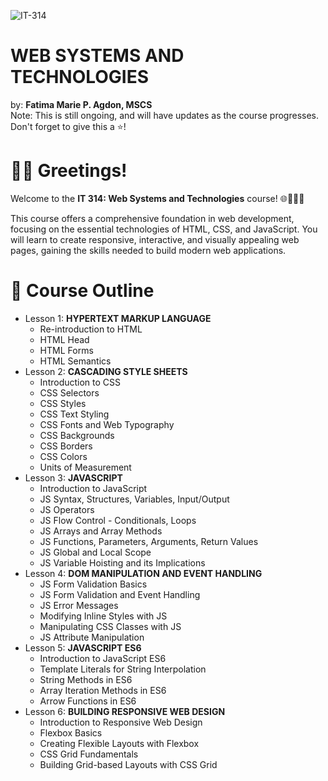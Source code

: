 ![IT-314](https://github.com/user-attachments/assets/cd6df4d7-cd6b-4283-8212-dff23c251d59)
# WEB SYSTEMS AND TECHNOLOGIES
by: **Fatima Marie P. Agdon, MSCS** <br>
Note: This is still ongoing, and will have updates as the course progresses.<br>
Don't forget to give this a ⭐!

# 👋🏻 Greetings!
Welcome to the **IT 314: Web Systems and Technologies** course! 🌐🧡💙💛<br>

This course offers a comprehensive foundation in web development, focusing on the essential technologies of HTML, CSS, and JavaScript. You will learn to create responsive, interactive, and visually appealing web pages, gaining the skills needed to build modern web applications.

# 🎯 Course Outline
- Lesson 1: **HYPERTEXT MARKUP LANGUAGE**
    - Re-introduction to HTML
    - HTML Head
    - HTML Forms
    - HTML Semantics
- Lesson 2: **CASCADING STYLE SHEETS**
    - Introduction to CSS
    - CSS Selectors
    - CSS Styles
    - CSS Text Styling
    - CSS Fonts and Web Typography
    - CSS Backgrounds
    - CSS Borders
    - CSS Colors
    - Units of Measurement
- Lesson 3: **JAVASCRIPT**
    - Introduction to JavaScript
    - JS Syntax, Structures, Variables, Input/Output
    - JS Operators
    - JS Flow Control - Conditionals, Loops
    - JS Arrays and Array Methods
    - JS Functions, Parameters, Arguments, Return Values
    - JS Global and Local Scope
    - JS Variable Hoisting and its Implications
- Lesson 4: **DOM MANIPULATION AND EVENT HANDLING**
    - JS Form Validation Basics
    - JS Form Validation and Event Handling
    - JS Error Messages		
    - Modifying Inline Styles with JS
    - Manipulating CSS Classes with JS
    - JS Attribute Manipulation
- Lesson 5: **JAVASCRIPT ES6**
    - Introduction to JavaScript ES6
    - Template Literals for String Interpolation
    - String Methods in ES6
    - Array Iteration Methods in ES6
    - Arrow Functions in ES6
- Lesson 6: **BUILDING RESPONSIVE WEB DESIGN**
    - Introduction to Responsive Web Design
    - Flexbox Basics
    - Creating Flexible Layouts with Flexbox
    - CSS Grid Fundamentals
    - Building Grid-based Layouts with CSS Grid
